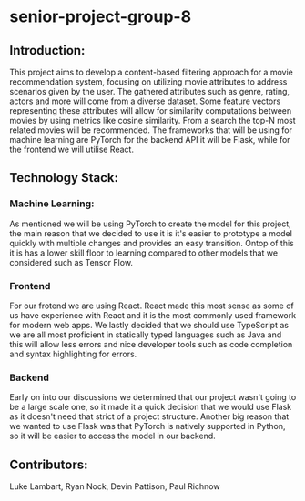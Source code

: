 # senior-project-group-8

## Introduction:
This project aims to develop a content-based filtering approach for a movie recommendation system, focusing on utilizing movie attributes to address scenarios given by the user. The gathered attributes such as genre, rating, actors and more will come from a diverse dataset. Some feature vectors representing these attributes will allow for similarity computations between movies by using metrics like cosine similarity. From a search the top-N most related movies will be recommended. The frameworks that will be using for machine learning are PyTorch for the backend API it will be Flask, while for the frontend we will utilise React. 

## Technology Stack:

### Machine Learning:
As mentioned we will be using PyTorch to create the model for this project, the main reason that we decided to use it is it's easier to prototype a model quickly with multiple changes and provides an easy transition. Ontop of this it is has a lower skill floor to learning compared to other models that we considered such as Tensor Flow. 

### Frontend
For our frotend we are using React. React made this most sense as some of us have experience with React and it is the most commonly used framework for modern web apps. We lastly decided that we should use TypeScript as we are all most proficient in statically typed languages such as Java and this will allow less errors and nice developer tools such as code completion and syntax highlighting for errors.  
### Backend
 Early on into our discussions we determined that our project wasn't going to be a large scale one, so it made it a quick decision that we would use Flask as it doesn't need that strict of a project structure. Another big reason that we wanted to use Flask was that PyTorch is natively supported in Python, so it will be easier to access the model in our backend. 


 ## Contributors:
Luke Lambart, Ryan Nock, Devin Pattison, Paul Richnow

